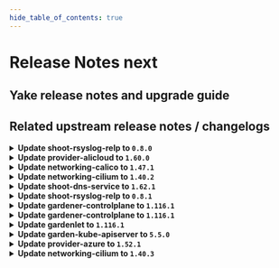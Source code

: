 ```yaml
---
hide_table_of_contents: true
---
```


# Release Notes next

## Yake release notes and upgrade guide

## Related upstream release notes / changelogs


<details>
<summary><b>Update shoot-rsyslog-relp to <code>0.8.0</code></b></summary>

# [gardener/gardener-extension-shoot-rsyslog-relp]

## ⚠️ Breaking Changes

- `[OPERATOR]` The Helm charts for the `application` and `runtime` parts of the gardener-extension-shoot-rsyslog-relp-admission admission controller have been separated into standalone charts. These charts now assume a Garden setup with a virtual garden. Both charts must be deployed individually: the `runtime` chart on the Garden runtime cluster, and the `application` chart on the virtual garden. Additionally, the intermediate `global` level in the Helm values has been removed, so you may need to adjust your provided values accordingly. by @MartinWeindel [#228]
## 📰 Noteworthy

- `[OPERATOR]` A new field, `messageContent`, has been added to the `loggingRules` section of the `rsyslog-relp.extensions.gardener.cloud/v1alpha1.RsyslogRelpConfig` API. This enhancement allows users to filter log messages sent to the target server based on their content. The `messageContent` field includes two subfields:  
  - `messageContent.regex`: This subfield specifies a regular expression to determine which log messages should be sent to the target server.  
  - `messageContent.exclude`: This subfield specifies a regular expression to exclude log messages from being sent to the target server.  
  These additions provide more granular control over log message filtering, enhancing the flexibility and efficiency of log management. by @RadaBDimitrova [#243]
- `[OPERATOR]` Memory resource limits have been removed from `charts/gardener-extension-shoot-rsyslog-relp-admission/values.yaml` and `charts/gardener-extension-shoot-rsyslog-relp/values.yaml`, and therefore from the corresponding deployments. by @plkokanov [#211]
## 🐛 Bug Fixes

- `[DEVELOPER]` Fixed an issue that caused skaffold to fail to tag the `gardener-extension-shoot-rsyslog-relp` image during the execution of the `make remote-extension-up` command. by @plkokanov [#236]
- `[OPERATOR]` The script which configures the audit rules on the system now ensures that the `/var/lib/node-exporter/textfile-collector` directory exists before attempting to write the result of the `augenrules --load` command to the `/var/lib/node-exporter/textfile-collector/rsyslog_auditd.prom` file. by @plkokanov [#256]
- `[OPERATOR]` An issue causing the ControllerDeployment in provider-local NOT to update the locally built image if the image is already present in the skaffold's cache is now fixed. `make extension-up` is now guaranteed to always use the image version that corresponds to the local git revision of the repository. by @RadaBDimitrova [#242]
## 🏃 Others

- `[OPERATOR]` Containers, which do not require privilege escalations, now forbid privilege escalations explicitly. by @georgibaltiev [#226]
- `[OPERATOR]` The parallel execution of e2e tests is increased from 2 to 3 to speed up the e2e test execution times. by @RadaBDimitrova [#248]
- `[OPERATOR]` Prepare for deployment of admission controller by gardener-operator by @MartinWeindel [#228]
- `[OPERATOR]` The [`ServiceTrafficDistribution`](https://kubernetes.io/docs/reference/networking/virtual-ips/#traffic-distribution) feature is being used on to make Services topology-aware when the runtime Kubernetes version is 1.31+. by @ialidzhikov [#224]
- `[OPERATOR]` `extension-shoot-rsyslog-relp` no longer supports Shoots with Кubernetes version <= 1.26. by @RadaBDimitrova [#190]

## Helm Charts
- shoot-rsyslog-relp-admission-application: `europe-docker.pkg.dev/gardener-project/releases/charts/gardener/extensions/shoot-rsyslog-relp-admission-application:v0.8.0`
- shoot-rsyslog-relp-admission-runtime: `europe-docker.pkg.dev/gardener-project/releases/charts/gardener/extensions/shoot-rsyslog-relp-admission-runtime:v0.8.0`
- shoot-rsyslog-relp: `europe-docker.pkg.dev/gardener-project/releases/charts/gardener/extensions/shoot-rsyslog-relp:v0.8.0`
## Docker Images
- gardener-extension-shoot-rsyslog-relp-admission: `europe-docker.pkg.dev/gardener-project/releases/gardener/extensions/shoot-rsyslog-relp-admission:v0.8.0`
- gardener-extension-shoot-rsyslog-relp: `europe-docker.pkg.dev/gardener-project/releases/gardener/extensions/shoot-rsyslog-relp:v0.8.0`


</details>

<details>
<summary><b>Update provider-alicloud to <code>1.60.0</code></b></summary>

# [gardener/gardener-extension-provider-alicloud]

## 🐛 Bug Fixes

- `[OPERATOR]` Fixed an issue that caused deployment issues with the `gardener.cloud-fast` storage class when the extension was deployed by `gardener-operator` in the garden runtime cluster. The deployment of this `StorageClass` object is now only done for Alicloud seeds. by @timuthy [#767]
## 🏃 Others

- `[OPERATOR]` The [`ServiceTrafficDistribution`](https://kubernetes.io/docs/reference/networking/virtual-ips/#traffic-distribution) feature is being used on to make Services topology-aware when the runtime Kubernetes version is 1.31+. by @ialidzhikov [#760]
- `[OPERATOR]` Update gardener/gardener dependency to v1.113.0. by @kevin-lacoo [#772]
- `[OPERATOR]` Containers, which do not require privilege escalations, now forbid privilege escalations explicitly. by @georgibaltiev [#765]
- `[OPERATOR]` `RBAC` resources now explicitly state `resources` and `verbs`, replaced use of wildcards `*`. by @georgibaltiev [#768]
- `[OPERATOR]` `provider-alicloud` no longer supports Shoots with Кubernetes version <= 1.26. by @RadaBDimitrova [#742]
# [gardener/machine-controller-manager]

## 🐛 Bug Fixes

- `[OPERATOR]` A bug was fixed where MCM panics when trying to add an annotation to a nil map by @aaronfern [gardener/machine-controller-manager#966]
- `[OPERATOR]` CA tainted node is removed as soon as possible by MachineSet controller  by @aaronfern [gardener/machine-controller-manager#976]
## 🏃 Others

- `[OPERATOR]` Introduced API changes to support InPlaceUpdate by @acumino [gardener/machine-controller-manager#962]
- `[OPERATOR]` Introduced `MachineConfiguration` options for InPlaceUpdates by @acumino [gardener/machine-controller-manager#970]
# [gardener/machine-controller-manager-provider-alicloud]

## 🏃 Others

- `[USER]` Fixed a bug where machines could not be deleted unless `.spec.providerID` was set by @aaronfern [gardener/machine-controller-manager-provider-alicloud#95]

## Helm Charts
- admission-alicloud-application: `europe-docker.pkg.dev/gardener-project/releases/charts/gardener/extensions/admission-alicloud-application:v1.60.0`
- admission-alicloud-runtime: `europe-docker.pkg.dev/gardener-project/releases/charts/gardener/extensions/admission-alicloud-runtime:v1.60.0`
- provider-alicloud: `europe-docker.pkg.dev/gardener-project/releases/charts/gardener/extensions/provider-alicloud:v1.60.0`
## Docker Images
- gardener-extension-admission-alicloud: `europe-docker.pkg.dev/gardener-project/releases/gardener/extensions/admission-alicloud:v1.60.0`
- gardener-extension-provider-alicloud: `europe-docker.pkg.dev/gardener-project/releases/gardener/extensions/provider-alicloud:v1.60.0`


</details>

<details>
<summary><b>Update networking-calico to <code>1.47.1</code></b></summary>

no release notes available

## Helm Charts
- admission-calico-application: `europe-docker.pkg.dev/gardener-project/releases/charts/gardener/extensions/admission-calico-application:v1.47.1`
- admission-calico-runtime: `europe-docker.pkg.dev/gardener-project/releases/charts/gardener/extensions/admission-calico-runtime:v1.47.1`
- networking-calico: `europe-docker.pkg.dev/gardener-project/releases/charts/gardener/extensions/networking-calico:v1.47.1`
## Docker Images
- gardener-extension-admission-calico: `europe-docker.pkg.dev/gardener-project/releases/gardener/extensions/admission-calico:v1.47.1`
- gardener-extension-networking-calico: `europe-docker.pkg.dev/gardener-project/releases/gardener/extensions/networking-calico:v1.47.1`


</details>

<details>
<summary><b>Update networking-cilium to <code>1.40.2</code></b></summary>

no release notes available

## Helm Charts
- admission-cilium-application: `europe-docker.pkg.dev/gardener-project/releases/charts/gardener/extensions/admission-cilium-application:v1.40.2`
- admission-cilium-runtime: `europe-docker.pkg.dev/gardener-project/releases/charts/gardener/extensions/admission-cilium-runtime:v1.40.2`
- networking-cilium: `europe-docker.pkg.dev/gardener-project/releases/charts/gardener/extensions/networking-cilium:v1.40.2`
## Docker Images
- gardener-extension-admission-cilium: `europe-docker.pkg.dev/gardener-project/releases/gardener/extensions/admission-cilium:v1.40.2`
- gardener-extension-networking-cilium: `europe-docker.pkg.dev/gardener-project/releases/gardener/extensions/networking-cilium:v1.40.2`


</details>

<details>
<summary><b>Update shoot-dns-service to <code>1.62.1</code></b></summary>

# [gardener/gardener-extension-shoot-dns-service]

## 🐛 Bug Fixes

- `[OPERATOR]` Fix filterByKindReconciler for long names (external-dns-management#440) by `Gardener CI Robot 2 <52166830+gardener-robot-ci-2@users.noreply.github.com>` [$2210f81ec8c55f58415aa55645bb1fdea71b4c36]

## Helm Charts
- admission-shoot-dns-service-application: `europe-docker.pkg.dev/gardener-project/releases/charts/gardener/extensions/admission-shoot-dns-service-application:v1.62.1`
- admission-shoot-dns-service-runtime: `europe-docker.pkg.dev/gardener-project/releases/charts/gardener/extensions/admission-shoot-dns-service-runtime:v1.62.1`
- shoot-dns-service: `europe-docker.pkg.dev/gardener-project/releases/charts/gardener/extensions/shoot-dns-service:v1.62.1`
## Docker Images
- gardener-extension-admission-shoot-dns-service: `europe-docker.pkg.dev/gardener-project/releases/gardener/extensions/admission-shoot-dns-service:v1.62.1`
- gardener-extension-shoot-dns-service: `europe-docker.pkg.dev/gardener-project/releases/gardener/extensions/shoot-dns-service:v1.62.1`


</details>

<details>
<summary><b>Update shoot-rsyslog-relp to <code>0.8.1</code></b></summary>

# [gardener/gardener-extension-shoot-rsyslog-relp]

## 🐛 Bug Fixes

- `[OPERATOR]` Fixed an issue that caused `augenrules --load` to be executed every time the `configure-rsyslog.sh` script runs instead of only when audit rules have changed. by @plkokanov [#263]

## Helm Charts
- shoot-rsyslog-relp-admission-application: `europe-docker.pkg.dev/gardener-project/releases/charts/gardener/extensions/shoot-rsyslog-relp-admission-application:v0.8.1`
- shoot-rsyslog-relp-admission-runtime: `europe-docker.pkg.dev/gardener-project/releases/charts/gardener/extensions/shoot-rsyslog-relp-admission-runtime:v0.8.1`
- shoot-rsyslog-relp: `europe-docker.pkg.dev/gardener-project/releases/charts/gardener/extensions/shoot-rsyslog-relp:v0.8.1`
## Docker Images
- gardener-extension-shoot-rsyslog-relp-admission: `europe-docker.pkg.dev/gardener-project/releases/gardener/extensions/shoot-rsyslog-relp-admission:v0.8.1`
- gardener-extension-shoot-rsyslog-relp: `europe-docker.pkg.dev/gardener-project/releases/gardener/extensions/shoot-rsyslog-relp:v0.8.1`


</details>

<details>
<summary><b>Update gardener-controlplane to <code>1.116.1</code></b></summary>

# [gardener/gardener]

## 🐛 Bug Fixes

- `[USER]` An issue causing the `cloudprovider` Secret to contain both static credentials and workload identity config, which are mutually exclusive, when migrating to workload identity is now fixed. by @dimityrmirchev [#11847]
- `[DEVELOPER]` Fix malformed file path error on `go get github.com/gardener/gardener@v1.116.0` by @MartinWeindel [#11820]

## Helm Charts
- controlplane: `europe-docker.pkg.dev/gardener-project/releases/charts/gardener/controlplane:v1.116.1`
- gardenlet: `europe-docker.pkg.dev/gardener-project/releases/charts/gardener/gardenlet:v1.116.1`
- operator: `europe-docker.pkg.dev/gardener-project/releases/charts/gardener/operator:v1.116.1`
- resource-manager: `europe-docker.pkg.dev/gardener-project/releases/charts/gardener/resource-manager:v1.116.1`
## Docker Images
- admission-controller: `europe-docker.pkg.dev/gardener-project/releases/gardener/admission-controller:v1.116.1`
- apiserver: `europe-docker.pkg.dev/gardener-project/releases/gardener/apiserver:v1.116.1`
- controller-manager: `europe-docker.pkg.dev/gardener-project/releases/gardener/controller-manager:v1.116.1`
- gardenlet: `europe-docker.pkg.dev/gardener-project/releases/gardener/gardenlet:v1.116.1`
- node-agent: `europe-docker.pkg.dev/gardener-project/releases/gardener/node-agent:v1.116.1`
- operator: `europe-docker.pkg.dev/gardener-project/releases/gardener/operator:v1.116.1`
- resource-manager: `europe-docker.pkg.dev/gardener-project/releases/gardener/resource-manager:v1.116.1`
- scheduler: `europe-docker.pkg.dev/gardener-project/releases/gardener/scheduler:v1.116.1`


</details>

<details>
<summary><b>Update gardener-controlplane to <code>1.116.1</code></b></summary>

# [gardener/gardener]

## 🐛 Bug Fixes

- `[USER]` An issue causing the `cloudprovider` Secret to contain both static credentials and workload identity config, which are mutually exclusive, when migrating to workload identity is now fixed. by @dimityrmirchev [#11847]
- `[DEVELOPER]` Fix malformed file path error on `go get github.com/gardener/gardener@v1.116.0` by @MartinWeindel [#11820]

## Helm Charts
- controlplane: `europe-docker.pkg.dev/gardener-project/releases/charts/gardener/controlplane:v1.116.1`
- gardenlet: `europe-docker.pkg.dev/gardener-project/releases/charts/gardener/gardenlet:v1.116.1`
- operator: `europe-docker.pkg.dev/gardener-project/releases/charts/gardener/operator:v1.116.1`
- resource-manager: `europe-docker.pkg.dev/gardener-project/releases/charts/gardener/resource-manager:v1.116.1`
## Docker Images
- admission-controller: `europe-docker.pkg.dev/gardener-project/releases/gardener/admission-controller:v1.116.1`
- apiserver: `europe-docker.pkg.dev/gardener-project/releases/gardener/apiserver:v1.116.1`
- controller-manager: `europe-docker.pkg.dev/gardener-project/releases/gardener/controller-manager:v1.116.1`
- gardenlet: `europe-docker.pkg.dev/gardener-project/releases/gardener/gardenlet:v1.116.1`
- node-agent: `europe-docker.pkg.dev/gardener-project/releases/gardener/node-agent:v1.116.1`
- operator: `europe-docker.pkg.dev/gardener-project/releases/gardener/operator:v1.116.1`
- resource-manager: `europe-docker.pkg.dev/gardener-project/releases/gardener/resource-manager:v1.116.1`
- scheduler: `europe-docker.pkg.dev/gardener-project/releases/gardener/scheduler:v1.116.1`


</details>

<details>
<summary><b>Update gardenlet to <code>1.116.1</code></b></summary>

# [gardener/gardener]

## 🐛 Bug Fixes

- `[USER]` An issue causing the `cloudprovider` Secret to contain both static credentials and workload identity config, which are mutually exclusive, when migrating to workload identity is now fixed. by @dimityrmirchev [#11847]
- `[DEVELOPER]` Fix malformed file path error on `go get github.com/gardener/gardener@v1.116.0` by @MartinWeindel [#11820]

## Helm Charts
- controlplane: `europe-docker.pkg.dev/gardener-project/releases/charts/gardener/controlplane:v1.116.1`
- gardenlet: `europe-docker.pkg.dev/gardener-project/releases/charts/gardener/gardenlet:v1.116.1`
- operator: `europe-docker.pkg.dev/gardener-project/releases/charts/gardener/operator:v1.116.1`
- resource-manager: `europe-docker.pkg.dev/gardener-project/releases/charts/gardener/resource-manager:v1.116.1`
## Docker Images
- admission-controller: `europe-docker.pkg.dev/gardener-project/releases/gardener/admission-controller:v1.116.1`
- apiserver: `europe-docker.pkg.dev/gardener-project/releases/gardener/apiserver:v1.116.1`
- controller-manager: `europe-docker.pkg.dev/gardener-project/releases/gardener/controller-manager:v1.116.1`
- gardenlet: `europe-docker.pkg.dev/gardener-project/releases/gardener/gardenlet:v1.116.1`
- node-agent: `europe-docker.pkg.dev/gardener-project/releases/gardener/node-agent:v1.116.1`
- operator: `europe-docker.pkg.dev/gardener-project/releases/gardener/operator:v1.116.1`
- resource-manager: `europe-docker.pkg.dev/gardener-project/releases/gardener/resource-manager:v1.116.1`
- scheduler: `europe-docker.pkg.dev/gardener-project/releases/gardener/scheduler:v1.116.1`


</details>

<details>
<summary><b>Update garden-kube-apiserver to <code>5.5.0</code></b></summary>

**Full Changelog**: https://github.com/gardener-community/garden-kube-apiserver/compare/v5.4.0...v5.5.0

</details>

<details>
<summary><b>Update provider-azure to <code>1.52.1</code></b></summary>

# [gardener/gardener-extension-provider-azure]

## 🐛 Bug Fixes

- `[USER]` An issue causing `csi-driver-controller` to not have mounted a workload identity token when the feature is enabled is now fixed. by @ialidzhikov [#1144]

## Helm Charts
- admission-azure-application: `europe-docker.pkg.dev/gardener-project/releases/charts/gardener/extensions/admission-azure-application:v1.52.1`
- admission-azure-runtime: `europe-docker.pkg.dev/gardener-project/releases/charts/gardener/extensions/admission-azure-runtime:v1.52.1`
- provider-azure: `europe-docker.pkg.dev/gardener-project/releases/charts/gardener/extensions/provider-azure:v1.52.1`
## Docker Images
- gardener-extension-admission-azure: `europe-docker.pkg.dev/gardener-project/releases/gardener/extensions/admission-azure:v1.52.1`
- gardener-extension-provider-azure: `europe-docker.pkg.dev/gardener-project/releases/gardener/extensions/provider-azure:v1.52.1`


</details>

<details>
<summary><b>Update networking-cilium to <code>1.40.3</code></b></summary>

# [gardener/gardener-extension-networking-cilium]

## 🏃 Others

- `[OPERATOR]` Fix an issue where creating IPv6-only shoots fails. by @axel7born [#550]

## Helm Charts
- admission-cilium-application: `europe-docker.pkg.dev/gardener-project/releases/charts/gardener/extensions/admission-cilium-application:v1.40.3`
- admission-cilium-runtime: `europe-docker.pkg.dev/gardener-project/releases/charts/gardener/extensions/admission-cilium-runtime:v1.40.3`
- networking-cilium: `europe-docker.pkg.dev/gardener-project/releases/charts/gardener/extensions/networking-cilium:v1.40.3`
## Docker Images
- gardener-extension-admission-cilium: `europe-docker.pkg.dev/gardener-project/releases/gardener/extensions/admission-cilium:v1.40.3`
- gardener-extension-networking-cilium: `europe-docker.pkg.dev/gardener-project/releases/gardener/extensions/networking-cilium:v1.40.3`


</details>
